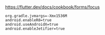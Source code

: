 

https://flutter.dev/docs/cookbook/forms/focus

```
org.gradle.jvmargs=-Xmx1536M
android.enableR8=true
android.useAndroidX=true
android.enableJetifier=true
```

